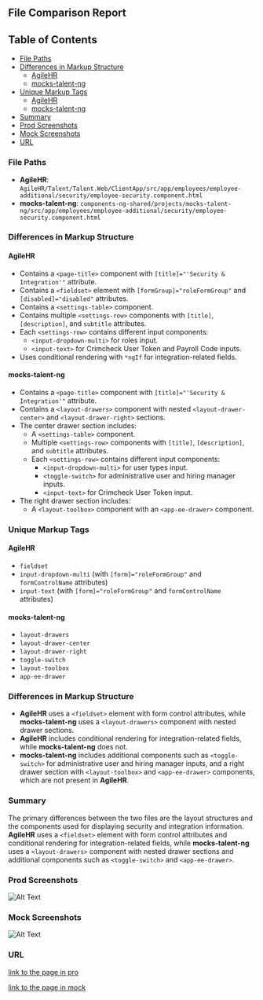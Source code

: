 ## File Comparison Report

## Table of Contents

- [File Paths](#file-paths)
- [Differences in Markup Structure](#differences-in-markup-structure)
  - [AgileHR](#agilehr)
  - [mocks-talent-ng](#mocks-talent-ng)
- [Unique Markup Tags](#unique-markup-tags)
  - [AgileHR](#agilehr-1)
  - [mocks-talent-ng](#mocks-talent-ng-1)
- [Summary](#summary)
- [Prod Screenshots](#prod-screenshots)
- [Mock Screenshots](#mock-screenshots)
- [URL](#url)

### File Paths

- **AgileHR**: `AgileHR/Talent/Talent.Web/ClientApp/src/app/employees/employee-additional/security/employee-security.component.html`
- **mocks-talent-ng**: `components-ng-shared/projects/mocks-talent-ng/src/app/employees/employee-additional/security/employee-security.component.html`

### Differences in Markup Structure

#### AgileHR

- Contains a `<page-title>` component with `[title]="'Security & Integration'"` attribute.
- Contains a `<fieldset>` element with `[formGroup]="roleFormGroup"` and `[disabled]="disabled"` attributes.
- Contains a `<settings-table>` component.
- Contains multiple `<settings-row>` components with `[title]`, `[description]`, and `subtitle` attributes.
- Each `<settings-row>` contains different input components:
  - `<input-dropdown-multi>` for roles input.
  - `<input-text>` for Crimcheck User Token and Payroll Code inputs.
- Uses conditional rendering with `*ngIf` for integration-related fields.

#### mocks-talent-ng

- Contains a `<page-title>` component with `[title]="'Security & Integration'"` attribute.
- Contains a `<layout-drawers>` component with nested `<layout-drawer-center>` and `<layout-drawer-right>` sections.
- The center drawer section includes:
  - A `<settings-table>` component.
  - Multiple `<settings-row>` components with `[title]`, `[description]`, and `subtitle` attributes.
  - Each `<settings-row>` contains different input components:
    - `<input-dropdown-multi>` for user types input.
    - `<toggle-switch>` for administrative user and hiring manager inputs.
    - `<input-text>` for Crimcheck User Token input.
- The right drawer section includes:
  - A `<layout-toolbox>` component with an `<app-ee-drawer>` component.

### Unique Markup Tags

#### AgileHR

- `fieldset`
- `input-dropdown-multi` (with `[form]="roleFormGroup"` and `formControlName` attributes)
- `input-text` (with `[form]="roleFormGroup"` and `formControlName` attributes)

#### mocks-talent-ng

- `layout-drawers`
- `layout-drawer-center`
- `layout-drawer-right`
- `toggle-switch`
- `layout-toolbox`
- `app-ee-drawer`

### Differences in Markup Structure

- **AgileHR** uses a `<fieldset>` element with form control attributes, while **mocks-talent-ng** uses a `<layout-drawers>` component with nested drawer sections.
- **AgileHR** includes conditional rendering for integration-related fields, while **mocks-talent-ng** does not.
- **mocks-talent-ng** includes additional components such as `<toggle-switch>` for administrative user and hiring manager inputs, and a right drawer section with `<layout-toolbox>` and `<app-ee-drawer>` components, which are not present in **AgileHR**.

### Summary

The primary differences between the two files are the layout structures and the components used for displaying security and integration information. **AgileHR** uses a `<fieldset>` element with form control attributes and conditional rendering for integration-related fields, while **mocks-talent-ng** uses a `<layout-drawers>` component with nested drawer sections and additional components such as `<toggle-switch>` and `<app-ee-drawer>`.

### Prod Screenshots

![Alt Text](/path/to/img.jpg)

### Mock Screenshots

![Alt Text](/path/to/img.jpg)

### URL

[link to the page in pro](https://www.example.com)

[link to the page in mock](https://www.example.com)
